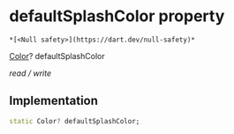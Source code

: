 


# defaultSplashColor property




    *[<Null safety>](https://dart.dev/null-safety)*


[Color](https://api.flutter.dev/flutter/dart-ui/Color-class.html)? defaultSplashColor
  
_read / write_






## Implementation

```dart
static Color? defaultSplashColor;


```







